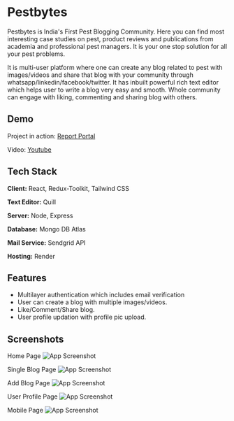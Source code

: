 # Pestbytes

Pestbytes is India's First Pest Blogging Community. Here you can find most interesting case studies on pest, product reviews and publications from academia and professional pest managers. It is your one stop solution for all your pest problems.

It is multi-user platform where one can create any blog related to pest with images/videos and share that blog with your community through whatsapp/linkedin/facebook/twitter. It has inbuilt powerful rich text editor which helps user to write a blog very easy and smooth. Whole community can engage with liking, commenting and sharing blog with others.


## Demo

Project in action: [Report Portal](https://pestbytes.com/)

Video: [Youtube](https://youtu.com)


## Tech Stack

**Client:** React, Redux-Toolkit, Tailwind CSS

**Text Editor:** Quill

**Server:** Node, Express

**Database:** Mongo DB Atlas

**Mail Service:** Sendgrid API

**Hosting:** Render

## Features

- Multilayer authentication which includes email verification
- User can create a blog with multiple images/videos.
- Like/Comment/Share blog.
- User profile updation with profile pic upload.

## Screenshots

Home Page
![App Screenshot](https://res.cloudinary.com/epcorn/image/upload/v1686390634/signature/home_t3axkr.png)

Single Blog Page
![App Screenshot](https://res.cloudinary.com/epcorn/image/upload/v1686390635/signature/single_hvcdze.png)

Add Blog Page
![App Screenshot](https://res.cloudinary.com/epcorn/image/upload/v1686390633/signature/add_umze6h.png)

User Profile Page
![App Screenshot](https://res.cloudinary.com/epcorn/image/upload/v1686390634/signature/profile_y0njnn.png)

Mobile Page
![App Screenshot](https://res.cloudinary.com/epcorn/image/upload/v1686391131/signature/mobile_y3ptfe.jpg)
